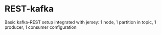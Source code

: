 # REST-kafka
Basic kafka-REST setup integrated with jersey: 1 node, 1 partition in topic, 1 producer, 1 consumer configuration
